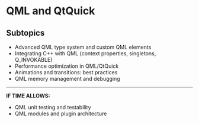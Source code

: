# QML and QtQuick

## Subtopics
- Advanced QML type system and custom QML elements
- Integrating C++ with QML (context properties, singletons, Q_INVOKABLE)
- Performance optimization in QML/QtQuick
- Animations and transitions: best practices
- QML memory management and debugging

---
**IF TIME ALLOWS:**  
- QML unit testing and testability
- QML modules and plugin architecture 